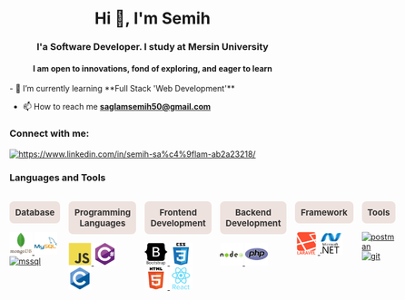 <h1 align="center">Hi 👋, I'm Semih</h1>
<h3 align="center">I'a Software Developer. I study at Mersin University</h3>
<h4 align="center">I am open to innovations, fond of exploring, and eager to learn </h4>
- 🌱 I’m currently learning **Full Stack 'Web Development'**

- 📫 How to reach me **saglamsemih50@gmail.com**

<h3 align="left">Connect with me:</h3>
<p align="left">
    <a href="https://linkedin.com/in/https://www.linkedin.com/in/semih-sa%c4%9flam-ab2a23218/" target="blank"><img
            align="center"
            src="https://raw.githubusercontent.com/rahuldkjain/github-profile-readme-generator/master/src/images/icons/Social/linked-in-alt.svg"
            alt="https://www.linkedin.com/in/semih-sa%c4%9flam-ab2a23218/" height="30" width="40" /></a>
</p>


<style>
    .col {

        margin-right: 15px;
    }

    .name {

        font-size: 15px;
        font-weight: bold;
        color: #333;
        background-color: #EEE2DE;
        padding: 10px;
        text-align: center;
        border-radius: 8px;
    }
</style>
<h3 align="left">Languages and Tools</h3>
<div class="row" style="display: flex">
    <div class="col">
        <p class="name">Database</p>
        <div><a href="https://www.mongodb.com/" target="_blank" rel="noreferrer"> <img
                    src="https://raw.githubusercontent.com/devicons/devicon/master/icons/mongodb/mongodb-original-wordmark.svg"
                    alt="mongodb" width="40" height="40" /> </a> <a href="https://www.mysql.com/"
                target="_blank" rel="noreferrer"> <img
                    src="https://raw.githubusercontent.com/devicons/devicon/master/icons/mysql/mysql-original-wordmark.svg"
                    alt="mysql" width="40" height="40" /> </a> <a
                href="https://www.microsoft.com/en-us/sql-server" target="_blank" rel="noreferrer"> <img
                    src="https://www.svgrepo.com/show/303229/microsoft-sql-server-logo.svg" alt="mssql"
                    width="40" height="40" /> </a></div>
    </div>
    <div class="col">
        <p class="name">Programming Languages</p>
        <div><a href="https://developer.mozilla.org/en-US/docs/Web/JavaScript" target="_blank" rel="noreferrer"> <img
                    src="https://raw.githubusercontent.com/devicons/devicon/master/icons/javascript/javascript-original.svg"
                    alt="javascript" width="40" height="40" /> </a> <a href="https://www.w3schools.com/cs/"
                target="_blank" rel="noreferrer"> <img
                    src="https://raw.githubusercontent.com/devicons/devicon/master/icons/csharp/csharp-original.svg"
                    alt="csharp" width="40" height="40" /> </a> <a href="https://www.cprogramming.com/"
                target="_blank" rel="noreferrer"> <img
                    src="https://raw.githubusercontent.com/devicons/devicon/master/icons/c/c-original.svg"
                    alt="c" width="40" height="40" /> </a> </div>
    </div>
    <div class="col">
        <p class="name">Frontend Development</p>
        <div><a href="https://getbootstrap.com" target="_blank" rel="noreferrer">
                <img src="https://raw.githubusercontent.com/devicons/devicon/master/icons/bootstrap/bootstrap-plain-wordmark.svg"
                    alt="bootstrap" width="40" height="40" /> </a> <a href="https://www.w3schools.com/css/"
                target="_blank" rel="noreferrer"> <img
                    src="https://raw.githubusercontent.com/devicons/devicon/master/icons/css3/css3-original-wordmark.svg"
                    alt="css3" width="40" height="40" /> </a> <a href="https://www.w3.org/html/"
                target="_blank" rel="noreferrer">
                <img src="https://raw.githubusercontent.com/devicons/devicon/master/icons/html5/html5-original-wordmark.svg"
                    alt="html5" width="40" height="40" /> </a> <a href="https://reactjs.org/" target="_blank"
                rel="noreferrer">
                <img src="https://raw.githubusercontent.com/devicons/devicon/master/icons/react/react-original-wordmark.svg"
                    alt="react" width="40" height="40" /> </a> </div>
    </div>
    <div class="col">
        <p class="name">Backend Development</p>
        <div><a href="https://nodejs.org" target="_blank" rel="noreferrer"> <img
                    src="https://raw.githubusercontent.com/devicons/devicon/master/icons/nodejs/nodejs-original-wordmark.svg"
                    alt="nodejs" width="40" height="40" /> </a> <a href="https://www.php.net" target="_blank"
                rel="noreferrer"> <img
                    src="https://raw.githubusercontent.com/devicons/devicon/master/icons/php/php-original.svg"
                    alt="php" width="40" height="40" /> </a> </div>
    </div>
    <div class="col">
        <p class="name">Framework </p>
        <div><a href="https://laravel.com/" target="_blank" rel="noreferrer"> <img
                    src="https://raw.githubusercontent.com/devicons/devicon/master/icons/laravel/laravel-plain-wordmark.svg"
                    alt="laravel" width="40" height="40" /> </a> <a href="https://dotnet.microsoft.com/"
                target="_blank" rel="noreferrer"> <img
                    src="https://raw.githubusercontent.com/devicons/devicon/master/icons/dot-net/dot-net-original-wordmark.svg"
                    alt="dotnet" width="40" height="40" /> </a></div>
    </div>
    <div class="col">
        <p class="name">Tools</p>
        <div><a href="https://postman.com" target="_blank" rel="noreferrer"> <img
                    src="https://www.vectorlogo.zone/logos/getpostman/getpostman-icon.svg" alt="postman"
                    width="40" height="40" /> </a> <a href="https://git-scm.com/" target="_blank"
                rel="noreferrer"> <img src="https://www.vectorlogo.zone/logos/git-scm/git-scm-icon.svg"
                    alt="git" width="40" height="40" /> </a></div>
    </div>
</div>
<div>

</div>
